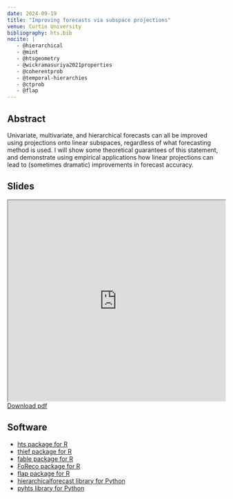 ```yaml
---
date: 2024-09-19
title: "Improving forecasts via subspace projections"
venue: Curtin University
bibliography: hts.bib
nocite: |
   - @hierarchical
   - @mint
   - @htsgeometry
   - @wickramasuriya2021properties
   - @coherentprob
   - @temporal-hierarchies
   - @ctprob
   - @flap
---
```


## Abstract

Univariate, multivariate, and hierarchical forecasts can all be improved using projections onto linear subspaces, regardless of what forecasting method is used. I will show some theoretical guarantees of this statement, and demonstrate using empirical applications how linear projections can lead to (sometimes dramatic) improvements in forecast accuracy.

## Slides

<iframe src="https://docs.google.com/gview?url=https://github.com/robjhyndman/subspace_projections_talk/raw/main/subspace_projections.pdf&embedded=true"  width="100%" height=465></iframe>
<a href="https://github.com/robjhyndman/subspace_projections_talk/raw/main/subspace_projections.pdf" class="badge badge-small badge-red">Download pdf</a>

## Software

* [hts package for R](https://pkg.earo.me/hts/)
* [thief package for R](http://pkg.robjhyndman.com/thief/)
* [fable package for R](https://fable.tidyverts.org)
* [FoReco package for R](https://danigiro.github.io/FoReco/)
* [flap package for R](https://cran.r-project.org/package=flap)
* [hierarchicalforecast library for Python](https://nixtla.github.io/hierarchicalforecast/)
* [pyhts library for Python](https://angelpone.github.io/)

